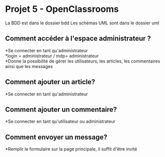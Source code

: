 # Projet 5 - OpenClassrooms

La BDD est dans le dossier bdd
Les schémas UML sont dans le dossier uml

## Comment accéder à l'espace administrateur ?

*Se connecter en tant qu'administrateur <br/>
*login = administrateur / mdp= administrateur <br/>
*Donne la possibilité de gérer les utilisateurs, les articles, les commentaires ainsi que les messages <br/>

## Comment ajouter un article?

*Se connecter en tant qu'administrateur

## Comment ajouter un commentaire?

*Se connecter en tant qu'utilisateur ou administrateur

## Comment envoyer un message?

*Remplir le formulaire sur la page principale, il suffit d'être invité
